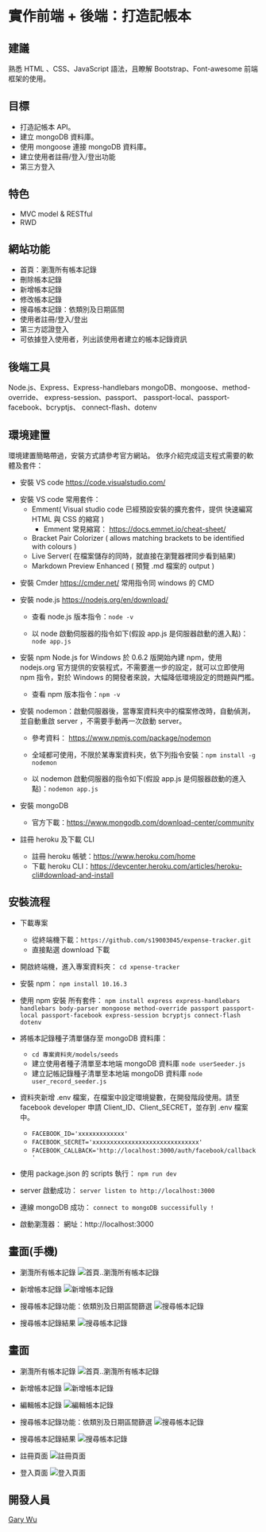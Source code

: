 # 實作前端 + 後端：打造記帳本

## 建議

熟悉 HTML 、CSS、JavaScript 語法，且瞭解 Bootstrap、Font-awesome 前端框架的使用。

## 目標

- 打造記帳本 API。
- 建立 mongoDB 資料庫。
- 使用 mongoose 連接 mongoDB 資料庫。
- 建立使用者註冊/登入/登出功能
- 第三方登入

## 特色

- MVC model & RESTful
- RWD

## 網站功能

- 首頁：瀏灠所有帳本記錄
- 刪除帳本記錄
- 新增帳本記錄
- 修改帳本記錄
- 搜尋帳本記錄：依類別及日期區間
- 使用者註冊/登入/登出
- 第三方認證登入
- 可依據登入使用者，列出該使用者建立的帳本記錄資訊

## 後端工具

Node.js、Express、Express-handlebars
mongoDB、mongoose、method-override、
express-session、passport、
passport-local、passport-facebook、bcryptjs、
connect-flash、dotenv

## 環境建置

環境建置簡略帶過，安裝方式請參考官方網站。
依序介紹完成這支程式需要的軟體及套件：

- 安裝 VS code
  https://code.visualstudio.com/

* 安裝 VS code 常用套件：
  - Emment( Visual studio code 已經預設安裝的擴充套件，提供 快速編寫 HTML 與 CSS 的縮寫 )
    - Emment 常見縮寫： https://docs.emmet.io/cheat-sheet/
  - Bracket Pair Colorizer ( allows matching brackets to be identified with colours )
  - Live Server( 在檔案儲存的同時，就直接在瀏覽器裡同步看到結果)
  - Markdown Preview Enhanced ( 預覽 .md 檔案的 output )

- 安裝 Cmder
  https://cmder.net/
  常用指令同 windows 的 CMD
- 安裝 node.js
  https://nodejs.org/en/download/

  - 查看 node.js 版本指令：`node -v`

  - 以 node 啟動伺服器的指令如下(假設 app.js 是伺服器啟動的進入點)：`node app.js`

- 安裝 npm
  Node.js for Windows 於 0.6.2 版開始內建 npm，使用 nodejs.org 官方提供的安裝程式，不需要進一步的設定，就可以立即使用 npm 指令，對於 Windows 的開發者來說，大幅降低環境設定的問題與門檻。
  - 查看 npm 版本指令：`npm -v`
- 安裝 nodemon：啟動伺服器後，當專案資料夾中的檔案修改時，自動偵測，並自動重啟 server ，不需要手動再一次啟動 server。

  - 參考資料： https://www.npmjs.com/package/nodemon
  - 全域都可使用，不限於某專案資料夾，依下列指令安裝：`npm install -g nodemon`

  - 以 nodemon 啟動伺服器的指令如下(假設 app.js 是伺服器啟動的進入點)：`nodemon app.js`

- 安裝 mongoDB

  - 官方下載：https://www.mongodb.com/download-center/community

- 註冊 heroku 及下載 CLI
  - 註冊 heroku 帳號：https://www.heroku.com/home
  - 下載 heroku CLI：https://devcenter.heroku.com/articles/heroku-cli#download-and-install

## 安裝流程

- 下載專案
  - 從終端機下載：`https://github.com/s19003045/expense-tracker.git`
  - 直接點選 download 下載
- 開啟終端機，進入專案資料夾：
  `cd xpense-tracker`
- 安裝 npm：
  `npm install 10.16.3`
- 使用 npm 安裝 所有套件：
  `npm install express express-handlebars handlebars body-parser mongoose method-override passport passport-local passport-facebook express-session bcryptjs connect-flash dotenv`

- 將帳本記錄種子清單儲存至 mongoDB 資料庫：

  - `cd 專案資料夾/models/seeds`
  - 建立使用者種子清單至本地端 mongoDB 資料庫 `node userSeeder.js`
  - 建立記帳記錄種子清單至本地端 mongoDB 資料庫 `node user_record_seeder.js`

- 資料夾新增 .env 檔案，在檔案中設定環境變數，在開發階段使用。請至 facebook developer 申請 Client_ID、Client_SECRET，並存到 .env 檔案中。

  - `FACEBOOK_ID='xxxxxxxxxxxxx'`
  - `FACEBOOK_SECRET='xxxxxxxxxxxxxxxxxxxxxxxxxxxxxx'`
  - `FACEBOOK_CALLBACK='http://localhost:3000/auth/facebook/callback'`

- 使用 package.json 的 scripts 執行：
  `npm run dev`
- server 啟動成功：
  `server listen to http://localhost:3000`
- 連線 mongoDB 成功：
  `connect to mongoDB successifully !`
- 啟動瀏灠器：
  網址：http://localhost:3000

## 畫面(手機)

- 瀏灠所有帳本記錄
  ![首頁..瀏灠所有帳本記錄](https://github.com/s19003045/expense-tracker/blob/master/imagesForGithub/mobile/index_mobile.jpeg)
  
- 新增帳本記錄
  ![新增帳本記錄](https://github.com/s19003045/expense-tracker/blob/master/imagesForGithub/mobile/new_mobile.jpeg)
  
- 搜尋帳本記錄功能：依類別及日期區間篩選
  ![搜尋帳本記錄](https://github.com/s19003045/expense-tracker/blob/master/imagesForGithub/mobile/search_mobile.jpeg)
  
- 搜尋帳本記錄結果
  ![搜尋帳本記錄](https://github.com/s19003045/expense-tracker/blob/master/imagesForGithub/mobile/searchResult_mobile.jpeg)

## 畫面

- 瀏灠所有帳本記錄
  ![首頁..瀏灠所有帳本記錄](https://github.com/s19003045/expense-tracker/blob/master/imagesForGithub/index_page.png)

- 新增帳本記錄
  ![新增帳本記錄](https://github.com/s19003045/expense-tracker/blob/master/imagesForGithub/newPage.png)

- 編輯帳本記錄
  ![編輯帳本記錄](https://github.com/s19003045/expense-tracker/blob/master/imagesForGithub/editPage.png)

- 搜尋帳本記錄功能：依類別及日期區間篩選
  ![搜尋帳本記錄](https://github.com/s19003045/expense-tracker/blob/master/imagesForGithub/searchFeature.png)

- 搜尋帳本記錄結果
  ![搜尋帳本記錄](https://github.com/s19003045/expense-tracker/blob/master/imagesForGithub/searchResult.png)

- 註冊頁面
  ![註冊頁面](https://github.com/s19003045/expense-tracker/blob/master/imagesForGithub/register.png)

- 登入頁面
  ![登入頁面](https://github.com/s19003045/expense-tracker/blob/master/imagesForGithub/login.png)

## 開發人員

[Gary Wu](https://github.com/s19003045)
